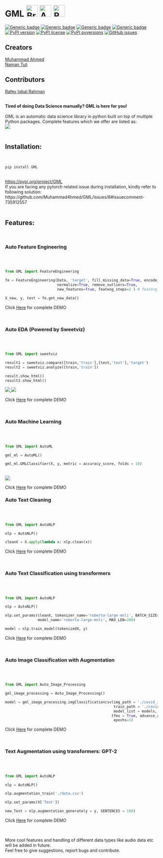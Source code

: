 <h1>GML <img src="https://cdn2.iconfinder.com/data/icons/artificial-intelligence-6/64/ArtificialIntelligence9-512.png" alt="Brain+Machine" height="38" width="38"> </img> <img src="https://cdn2.iconfinder.com/data/icons/artificial-intelligence-6/64/ArtificialIntelligence15-512.png" alt="Adding AI" height="38" width="38"> </img> <img src="https://cdn1.iconfinder.com/data/icons/science-technology-outline/91/Science__Technology_35-512.png" alt="Revolution" height="38" width="38"> </img>  </h1>

[![Generic badge](https://img.shields.io/badge/Data_Science-AUTO-<COLOR>.svg)](https://github.com/Muhammad4hmed/Ghalat-Machine-Learning)
[![Generic badge](https://img.shields.io/badge/Machine_Learning-AUTO-<COLOR>.svg)](https://github.com/Muhammad4hmed/Ghalat-Machine-Learning) 
[![Generic badge](https://img.shields.io/badge/Deep_Learning-AUTO-<COLOR>.svg)](https://github.com/Muhammad4hmed/Ghalat-Machine-Learning)
[![Generic badge](https://img.shields.io/badge/NLP-AUTO-<COLOR>.svg)](https://github.com/Muhammad4hmed/Ghalat-Machine-Learning)<br>
[![PyPI version](https://badge.fury.io/py/GML.svg)](https://pypi.org/project/GML)
[![PyPI license](https://img.shields.io/pypi/l/ansicolortags.svg)](https://pypi.org/project/GML/)
[![PyPI pyversions](https://img.shields.io/pypi/pyversions/ansicolortags.svg)](https://pypi.org/project/GML/)
[![GitHub issues](https://img.shields.io/github/issues/Muhammad4hmed/Ghalat-Machine-Learning)](https://GitHub.com/Muhammad4hmed/Ghalat-Machine-Learning/issues/)


<h2> Creators </h2>
<a href="https://www.linkedin.com/in/muhammad4hmed/">Muhammad Ahmed</a> <br>
<a href="https://www.linkedin.com/in/naman-tuli-3213361a6">Naman Tuli</a>

<h2> Contributors </h2>
<a href="https://www.linkedin.com/in/rafeyirahman">Rafey Iqbal Rahman</a> 
<br>
<br>

<b>Tired of doing Data Science manually? GML is here for you!</b>
<br>
<br>
GML is an automatic data science library in python built on top of multiple Python packages. Complete features which we offer are listed as: <br>
<img src="https://i.ibb.co/L1mpQR1/Untitled-design-High-Quality-3.jpg">
<br>
<br>
<h2>Installation: </h2> <br>

```python
pip install GML
```

<br>
<a href = "https://pypi.org/project/GML/">https://pypi.org/project/GML</a> <br>
If you are facing any pytorch related issue during installation, kindly refer to following solution: https://github.com/Muhammad4hmed/GML/issues/6#issuecomment-735912557
<br>
<br>
<h2>Features:</h2><br>
<h3>Auto Feature Engineering</h3> <br>
<br>

```python
from GML import FeatureEngineering

fe = FeatureEngineering(Data, 'target', fill_missing_data=True, encode_data=True, 
                        normalize=True, remove_outliers=True, 
                        new_features=True, feateng_steps=2 ) # feateng_steps = 0 for features selection without feature creation

X_new, y, test = fe.get_new_data()
```

<p>Click <a href="https://github.com/Muhammad4hmed/GML/blob/master/DEMO/FeatureEngineering.ipynb">Here</a> for complete DEMO</p>
<br>
<h3>Auto EDA (Powered by Sweetviz)</h3> <br>
<br>

```python
from GML import sweetviz

result1 = sweetviz.compare([train,'train'],[test,'test'],'target') 
result2 = sweetviz.analyze([train,'train'])

result.show_html()
result2.show_html()
```

<a href="https://github.com/Muhammad4hmed/GML/blob/master/DEMO/GML_ANALYZE_REPORT.html"> <img src="https://i.ibb.co/wgzQfgy/Screenshot-2020-11-30-Screenshot.png"> </a>
<a href="https://github.com/Muhammad4hmed/GML/blob/master/DEMO/GML_COMPARE_REPORT.html"> <img src="https://i.ibb.co/0BpHYJZ/Screenshot-2020-11-30-Screenshot-1.png"> </a>
<p>Click <a href="https://github.com/Muhammad4hmed/GML/blob/master/DEMO/AutoEDA.ipynb">Here</a> for complete DEMO</p>
<br>                             
<h3> Auto Machine Learning </h3> <br>
<br>

```python
from GML import AutoML

gml_ml = AutoML()

gml_ml.GMLClassifier(X, y, metric = accuracy_score, folds = 10)
```

<br>
<img src="https://i.ibb.co/s3x77XZ/Screenshot-2020-11-30-Auto-Machine-Learning-Jupyter-Notebook.png">
<p>Click <a href="https://github.com/Muhammad4hmed/GML/blob/master/DEMO/AutoMachineLearning.ipynb">Here</a> for complete DEMO</p>
<h3> Auto Text Cleaning </h3> <br>
<br>

```python
from GML import AutoNLP

nlp = AutoNLP()

cleanX = X.apply(lambda x: nlp.clean(x))
```

<p>Click <a href="https://github.com/Muhammad4hmed/GML/blob/master/DEMO/AutoTextClean.ipynb">Here</a> for complete DEMO</p>
<br>

<h3> Auto Text Classification using transformers </h3> <br>
<br>

```python
from GML import AutoNLP

nlp = AutoNLP()

nlp.set_params(cleanX, tokenizer_name='roberta-large-mnli', BATCH_SIZE=4,
               model_name='roberta-large-mnli', MAX_LEN=200)

model = nlp.train_model(tokenizedX, y)
```

<p>Click <a href="https://github.com/Muhammad4hmed/GML/blob/master/DEMO/AutoTextClassification.ipynb">Here</a> for complete DEMO</p>
<br>
<h3> Auto Image Classification with Augmentation </h3> <br>
<br>

```python
from GML import Auto_Image_Processing

gml_image_processing = Auto_Image_Processing()

model = gml_image_processing.imgClassificationcsv(img_path = './covid_image_data/train', 
                                                  train_path = './covid_image_data/Training_set_covid.csv', 
                                                  model_list = models,
                                                 tfms = True, advance_augmentation = True, 
                                                  epochs=1)
```

<p>Click <a href="https://github.com/Muhammad4hmed/GML/blob/master/DEMO/AutoImageClassificationAndAugmentation.ipynb">Here</a> for complete DEMO</p>
<br>
<h3> Text Augmentation using transformers: GPT-2</h3> <br>
<br>

```python
from GML import AutoNLP

nlp = AutoNLP()

nlp.augmentation_train('./data.csv')

nlp.set_params(X['Text'])

new_Text = nlp.augmentation_generate(y = y, SENTENCES = 100) 
```

<p>Click <a href="https://github.com/Muhammad4hmed/GML/blob/master/DEMO/TextAugmentation.ipynb">Here</a> for complete DEMO</p>
<br>
<br>
More cool features and handling of different data types like audio data etc will be added in future.
<br>
Feel free to give suggestions, report bugs and contribute.
